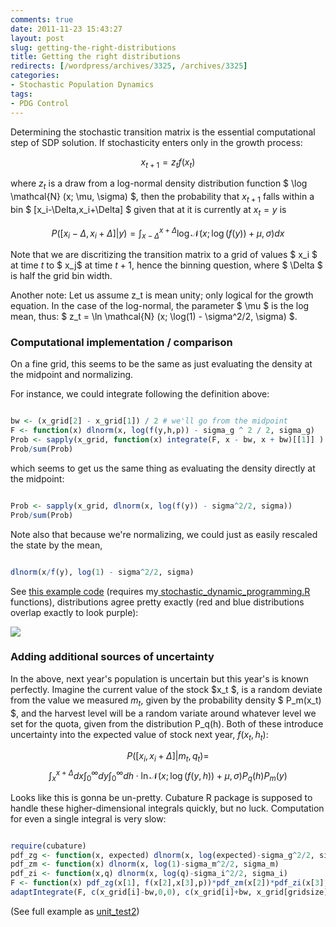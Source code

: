 ```yaml
---
comments: true
date: 2011-11-23 15:43:27
layout: post
slug: getting-the-right-distributions
title: Getting the right distributions
redirects: [/wordpress/archives/3325, /archives/3325]
categories:
- Stochastic Population Dynamics
tags:
- PDG Control
---
```


Determining the stochastic transition matrix is the essential computational step of SDP solution.  If stochasticity enters only in the growth process: 

$$x_{t+1} = z_t f(x_t) $$

where $z_t$ is a draw from a log-normal density distribution function $ \log \mathcal{N} (x; \mu, \sigma) $, then the probability that $x_{t+1}$ falls within a bin $ [x_i-\Delta,x_i+\Delta] $ given that at it is currently at $x_t = y$ is

$$ P([x_i-\Delta,x_i+\Delta] |y) = \int_{x-\Delta}^{x+\Delta} \log \mathcal{N}(x; \log(f(y)) + \mu, \sigma) dx$$

Note that we are discritizing the transition matrix to a grid of values $ x_i $ at time $t$ to $ x_j$ at time $t+1$, hence the binning question, where $ \Delta $ is half the grid bin width.  

Another note: Let us assume z_t is mean unity; only logical for the growth equation.  In the case of the log-normal, the parameter $ \mu $ is the log mean, thus:  $ z_t =  \ln \mathcal{N} (x; \log(1) - \sigma^2/2, \sigma) $.   



###  Computational implementation / comparison 



 On a fine grid, this seems to be the same as just evaluating the density at the midpoint and normalizing. 

For instance, we could integrate following the definition above: 

```R

bw <- (x_grid[2] - x_grid[1]) / 2 # we'll go from the midpoint
F <- function(x) dlnorm(x, log(f(y,h,p)) - sigma_g ^ 2 / 2, sigma_g)
Prob <- sapply(x_grid, function(x) integrate(F, x - bw, x + bw)[[1]] )
Prob/sum(Prob)

```


which seems to get us the same thing as evaluating the density directly at the midpoint:


```R

Prob <- sapply(x_grid, dlnorm(x, log(f(y)) - sigma^2/2, sigma))
Prob/sum(Prob)

```

Note also that because we're normalizing, we could just as easily rescaled the state by the mean, 

```R

dlnorm(x/f(y), log(1) - sigma^2/2, sigma)

```


See [this example code](https://github.com/cboettig/pdg_control/blob/43cb4839d91f6ea310678289dbf6368739f131e3/R/SDP/unit_tests.R) (requires my[ stochastic_dynamic_programming.R ](https://github.com/cboettig/pdg_control/blob/ae2bb58ca29339d81e815e032bdffa9f17391b3f/R/SDP/stochastic_dynamic_programming.R)functions), distributions agree pretty exactly (red and blue distributions overlap exactly to look purple):

![]( http://farm8.staticflickr.com/7002/6391815985_360cf7c40f_o.png )




###  Adding additional sources of uncertainty 



In the above, next year's population is uncertain but this year's is known perfectly.  Imagine the current value of the stock $x_t $, is a random deviate from the value we measured $m_t$, given by the probability density $ P_m(x_t) $, and the harvest level will be a random variate around whatever level we set for the quota, given from the distribution P_q(h).  Both of these introduce uncertainty into the expected value of stock next year, $f(x_t,h_t)$:

$$ P([x_i,x_i+\Delta] |m_t, q_t) = $$
$$  \int_x^{x+\Delta} dx  \int_0^{\infty}dy \int_0^{\infty} dh\cdot \ln\mathcal{N}(x; \log(f(y,h)) + \mu, \sigma) P_q(h) P_m(y) $$


Looks like this is gonna be un-pretty.  Cubature R package is supposed to handle these higher-dimensional integrals quickly, but no luck.  Computation for even a single integral is very slow:


```R

require(cubature)
pdf_zg <- function(x, expected) dlnorm(x, log(expected)-sigma_g^2/2, sigma_g)
pdf_zm <- function(x) dlnorm(x, log(1)-sigma_m^2/2, sigma_m)
pdf_zi <- function(x,q) dlnorm(x, log(q)-sigma_i^2/2, sigma_i)
F <- function(x) pdf_zg(x[1], f(x[2],x[3],p))*pdf_zm(x[2])*pdf_zi(x[3], q)
adaptIntegrate(F, c(x_grid[i]-bw,0,0), c(x_grid[i]+bw, x_grid[gridsize], h_grid[gridsize]))

```


(See full example as [unit_test2](https://github.com/cboettig/pdg_control/blob/c6d77e639b9fe4dd575e0b276568815b9b4767ee/R/SDP/unit_test2.R))
